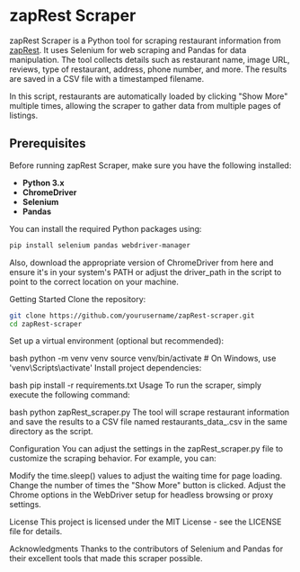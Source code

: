 # zapRest Scraper

zapRest Scraper is a Python tool for scraping restaurant information from [zapRest](https://www.rest.co.il/restaurants/israel/).
It uses Selenium for web scraping and Pandas for data manipulation.
The tool collects details such as restaurant name, image URL, reviews, type of restaurant, address, phone number, and more. The results are saved in a CSV file with a timestamped filename.

In this script, restaurants are automatically loaded by clicking "Show More" multiple times, allowing the scraper to gather data from multiple pages of listings.

## Prerequisites

Before running zapRest Scraper, make sure you have the following installed:

- **Python 3.x**
- **ChromeDriver**
- **Selenium**
- **Pandas**

You can install the required Python packages using:

```bash
pip install selenium pandas webdriver-manager
```
Also, download the appropriate version of ChromeDriver from here and ensure it's in your system's PATH or adjust the driver_path in the script to point to the correct location on your machine.

Getting Started
Clone the repository:

```bash
git clone https://github.com/yourusername/zapRest-scraper.git
cd zapRest-scraper
```
Set up a virtual environment (optional but recommended):

bash
python -m venv venv
source venv/bin/activate  # On Windows, use 'venv\Scripts\activate'
Install project dependencies:

bash
pip install -r requirements.txt
Usage
To run the scraper, simply execute the following command:

bash
python zapRest_scraper.py
The tool will scrape restaurant information and save the results to a CSV file named restaurants_data_<timestamp>.csv in the same directory as the script.

Configuration
You can adjust the settings in the zapRest_scraper.py file to customize the scraping behavior. For example, you can:

Modify the time.sleep() values to adjust the waiting time for page loading.
Change the number of times the "Show More" button is clicked.
Adjust the Chrome options in the WebDriver setup for headless browsing or proxy settings.

License
This project is licensed under the MIT License - see the LICENSE file for details.

Acknowledgments
Thanks to the contributors of Selenium and Pandas for their excellent tools that made this scraper possible.
```
